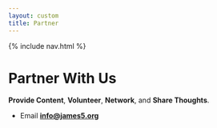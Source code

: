 ```yaml
---
layout: custom
title: Partner
---
```


{% include nav.html %}


# Partner With Us
**Provide Content**, **Volunteer**, **Network**, and **Share Thoughts**.

- Email **info@james5.org**
